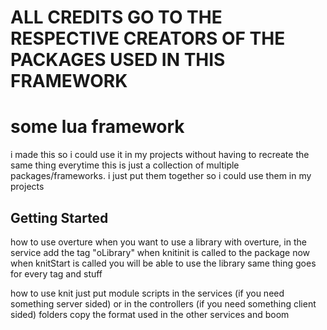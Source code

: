 # ALL CREDITS GO TO THE RESPECTIVE CREATORS OF THE PACKAGES USED IN THIS FRAMEWORK

# some lua framework
i made this so i could use it in my projects without having to recreate the same thing everytime
this is just a collection of multiple packages/frameworks. i just put them together so i could use them in my projects

## Getting Started
how to use overture
when you want to use a library with overture,
in the service add the tag "oLibrary" when knitinit is called to the package
now when knitStart is called you will be able to use the library
same thing goes for every tag and stuff

how to use knit
just put module scripts in the services (if you need something server sided) or in the controllers (if you need something client sided) folders
copy the format used in the other services and boom